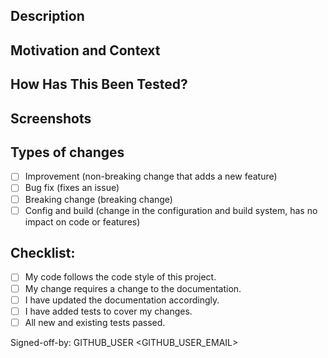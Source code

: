 <!--- Provide a general summary of your changes in the Title above -->

## Description
<!--- Describe your changes in detail -->

## Motivation and Context
<!--- What does this sample do? What problem does it solve? -->
<!--- If it fixes/closes/resolves an open issue, please link to the issue here  -->

## How Has This Been Tested?
<!-- (if applicable) -->
<!--- Please describe in detail how you tested your sample/changes. -->
<!--- Include details of your testing environment, and the tests you ran to -->
<!--- see how your change affects other areas of the code, etc. -->

## Screenshots
<!-- (if appropriate): -->

## Types of changes
<!--- What types of changes does your code introduce? Put an `x` in all the boxes that apply: -->
- [ ] Improvement (non-breaking change that adds a new feature)
- [ ] Bug fix (fixes an issue)
- [ ] Breaking change (breaking change)
- [ ] Config and build (change in the configuration and build system, has no impact on code or features)

## Checklist:
<!--- Go over all the following points, and put an `x` in all the boxes that apply. -->
<!--- If you're unsure about any of these, don't hesitate to ask. We're here to help! -->
- [ ] My code follows the code style of this project.
- [ ] My change requires a change to the documentation.
- [ ] I have updated the documentation accordingly.
- [ ] I have added tests to cover my changes.
- [ ] All new and existing tests passed.

<!--- It would be nice if you could sign off your contribution by replacing the name with your GitHub user name and GitHub email contact. -->
Signed-off-by: GITHUB_USER <GITHUB_USER_EMAIL>
